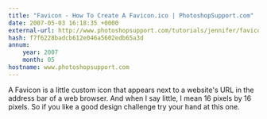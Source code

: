 ```yaml
---
title: "Favicon - How To Create A Favicon.ico | PhotoshopSupport.com"
date: 2007-05-03 16:18:35 +0000
external-url: http://www.photoshopsupport.com/tutorials/jennifer/favicon.html
hash: f7f6228badcb612e046a5602edb65a3d
annum:
    year: 2007
    month: 05
hostname: www.photoshopsupport.com
---
```


A Favicon is a little custom icon that appears next to a website's URL in the address bar of a web browser. And when I say little, I mean 16 pixels by 16 pixels. So if you like a good design challenge try your hand at this one.
